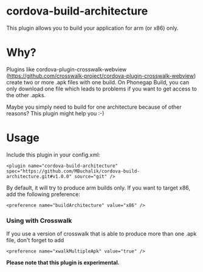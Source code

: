 # cordova-build-architecture
This plugin allows you to build your application for arm (or x86) only.
# Why?
Plugins like cordova-plugin-crosswalk-webview (https://github.com/crosswalk-project/cordova-plugin-crosswalk-webview) create two or more .apk files with one build. On Phonegap Build, you can only download one file which leads to problems if you want to get access to the other .apks.

Maybe you simply need to build for one architecture because of other reasons? This plugin might help you :-)

# Usage
Include this plugin in your config.xml:
```
<plugin name="cordova-build-architecture" spec="https://github.com/MBuchalik/cordova-build-architecture.git#v1.0.0" source="git" />
```

By default, it will try to produce arm builds only. If you want to target x86, add the following preference:
```
<preference name="buildArchitecture" value="x86" />
```

### Using with Crosswalk
If you use a version of crosswalk that is able to produce more than one .apk file, don't forget to add
```
<preference name="xwalkMultipleApk" value="true" />	
```


**Please note that this plugin is experimental.**
